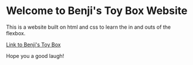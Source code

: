 # Welcome to Benji's Toy Box Website

This is a website built on html and css to learn the in and outs of the flexbox.

[Link to Benji's Toy Box](https://daviddhnguyen.github.io/benjistoybox/)

Hope you a good laugh!
